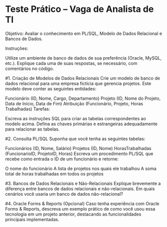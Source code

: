 # Teste Prático – Vaga de Analista de TI
Objetivo: Avaliar o conhecimento em PL/SQL, Modelo de Dados Relacional e Bancos de Dados.

Instruções:

Utilize um ambiente de banco de dados de sua preferência (Oracle, MySQL, etc.).
Explique cada uma de suas respostas, se necessário, com comentários no código.

#1. Criação de Modelos de Dados Relacionais
Crie um modelo de banco de dados relacional para uma empresa fictícia que gerencia projetos. Este modelo deve conter as seguintes entidades:

Funcionário (ID, Nome, Cargo, Departamento)
Projeto (ID, Nome do Projeto, Data de Início, Data de Fim)
Atribuição (Funcionário, Projeto, Horas Trabalhadas)
Tarefas:

Escreva as instruções SQL para criar as tabelas correspondentes ao modelo acima.
Defina as chaves primárias e estrangeiras adequadamente para relacionar as tabelas.

#2. Consulta PL/SQL
Suponha que você tenha as seguintes tabelas:

Funcionários (ID, Nome, Salário)
Projetos (ID, Nome)
HorasTrabalhadas (FuncionarioID, ProjetoID, Horas)
Escreva um procedimento PL/SQL que recebe como entrada o ID de um funcionário e retorne:

O nome do funcionário
A lista de projetos nos quais ele trabalhou
A soma total de horas trabalhadas em todos os projetos

#3. Bancos de Dados Relacionais e Não-Relacionais
Explique brevemente a diferença entre bancos de dados relacionais e não-relacionais. Em quais cenários você usaria um banco de dados não-relacional?

#4. Oracle Forms & Reports (Opcional)
Caso tenha experiência com Oracle Forms & Reports, descreva um exemplo prático de como você usou essa tecnologia em um projeto anterior, destacando as funcionalidades principais implementadas.

